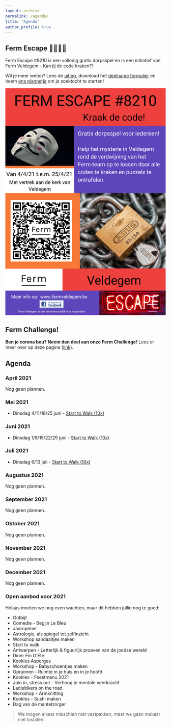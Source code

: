 ```yaml
---
layout: archive
permalink: /agenda/
title: "Agenda"
author_profile: true
---
```


## Ferm Escape 🕵️‍♀️🕵️‍♂️

Ferm Escape #8210 is een volledig gratis dorpsspel en is een initiatief van Ferm Veldegem - Kan jij de code kraken?!

Wil je meer weten? Lees de [uitleg](/assets/media/escape/Wat-is-Ferm-Escape-8210.pdf), download het [deelname formulier](/assets/media/escape/Deelnameformulier-Ferm-Escape-8210.pdf) en neem [ons plannetje](/assets/media/escape/Plan.pdf) om je zoektocht te starten!

![Flyer](/assets/media/escape/flyer.png)

## Ferm Challenge!

**Ben je corona beu? Neem dan deel aan onze Ferm Challenge!** Lees er meer over op deze pagina ([link](/challenges/)).

## Agenda

### April 2021

Nog geen plannen.

### Mei 2021

- Dinsdag 4/11/18/25 juni - [Start to Walk (10x)](/assets/media/agenda/2021-05-04-start-to-walk.jpg)

### Juni 2021

- Dinsdag 1/8/15/22/29 juni - [Start to Walk (10x)](/assets/media/agenda/2021-05-04-start-to-walk.jpg)

### Juli 2021

- Dinsdag 6/13 juli - [Start to Walk (10x)](/assets/media/agenda/2021-05-04-start-to-walk.jpg)

### Augustus 2021

Nog geen plannen.

### September 2021

Nog geen plannen.

### Oktober 2021

Nog geen plannen.

### November 2021

Nog geen plannen.

### December 2021

Nog geen plannen.

### Open aanbod voor 2021

Helaas moeten we nog even wachten, maar dit hebben jullie nog te goed:

- Ontbijt
- Comedie - Begijn Le Bleu
- Jaaropener
- Astrologie, als spiegel tot zelfinzicht
- Workshop sandaaltjes maken
- Start to walk
- Antwerpen - Letterlijk & figuurlijk proeven van de joodse wereld
- Diner Fin D'Ete
- Kookles Asperges
- Workshop - Babyschoentjes maken
- Opruimen - Ruimte in je huis en in je hoofd
- Kookles - Feestmenu 2021
- Join in, stress out - Verhoog je mentale veerkracht
- Ladiebikers on the road
- Workshop - Armknitting
- Kookles - Sushi maken
- Dag van de mantelzorger

> We mogen elkaar misschien niet vastpakken, maar we gaan mekaar niet loslaten!